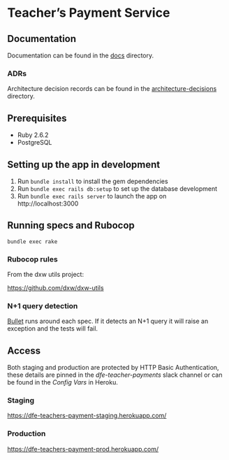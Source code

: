 # Teacher’s Payment Service

## Documentation
Documentation can be found in the [docs](docs) directory.

### ADRs
Architecture decision records can be found in the [architecture-decisions](docs/architecture-decisions) directory.



## Prerequisites
- Ruby 2.6.2
- PostgreSQL

## Setting up the app in development

1. Run `bundle install` to install the gem dependencies
2. Run `bundle exec rails db:setup` to set up the database development
3. Run `bundle exec rails server` to launch the app on http://localhost:3000

## Running specs and Rubocop

```bundle exec rake```

### Rubocop rules
From the dxw utils project:

https://github.com/dxw/dxw-utils

### N+1 query detection

[Bullet](https://github.com/flyerhzm/bullet) runs around each spec. If it detects an N+1 query it will raise an
exception and the tests will fail.

## Access
Both staging and production are protected by HTTP Basic Authentication, these details are pinned in the *dfe-teacher-payments* slack channel or can be found in the *Config Vars* in Heroku.

### Staging

https://dfe-teachers-payment-staging.herokuapp.com/

### Production

https://dfe-teachers-payment-prod.herokuapp.com/

